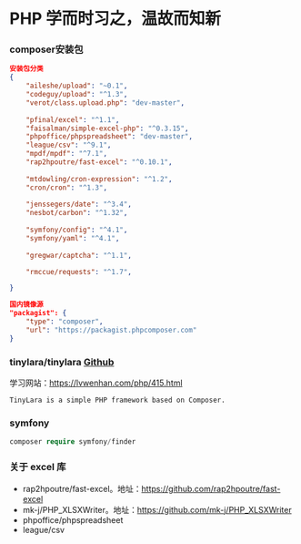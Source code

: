 # PHP 学而时习之，温故而知新

### composer安装包
```json
安装包分类
{
    "aileshe/upload": "~0.1",
    "codeguy/upload": "^1.3",
    "verot/class.upload.php": "dev-master",
    
    "pfinal/excel": "^1.1",
    "faisalman/simple-excel-php": "^0.3.15",
    "phpoffice/phpspreadsheet": "dev-master",
    "league/csv": "^9.1",
    "mpdf/mpdf": "^7.1",
    "rap2hpoutre/fast-excel": "^0.10.1",
    
    "mtdowling/cron-expression": "^1.2",
    "cron/cron": "^1.3",
    
    "jenssegers/date": "^3.4",
    "nesbot/carbon": "^1.32",
    
    "symfony/config": "^4.1",
    "symfony/yaml": "^4.1",
    
    "gregwar/captcha": "^1.1",

    "rmccue/requests": "^1.7",

}

国内镜像源
"packagist": {
    "type": "composer",
    "url": "https://packagist.phpcomposer.com"
}
```

### tinylara/tinylara [Github](https://github.com/TinyLara/TinyLara)

学习网站：https://lvwenhan.com/php/415.html
```
TinyLara is a simple PHP framework based on Composer.
```

### symfony
```php
composer require symfony/finder
```

### 关于 excel 库
- rap2hpoutre/fast-excel。地址：https://github.com/rap2hpoutre/fast-excel
- mk-j/PHP_XLSXWriter。地址：https://github.com/mk-j/PHP_XLSXWriter
- phpoffice/phpspreadsheet
- league/csv
